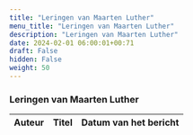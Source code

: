 ```yaml
---
title: "Leringen van Maarten Luther"
menu_title: "Leringen van Maarten Luther"
description: "Leringen van Maarten Luther"
date: 2024-02-01 06:00:01+00:71
draft: False
hidden: False
weight: 50
---
```

### Leringen van Maarten Luther

**Auteur** | **Titel** | **Datum van het bericht**
---|---|---
